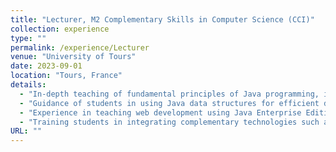 ```yaml
---
title: "Lecturer, M2 Complementary Skills in Computer Science (CCI)"
collection: experience
type: ""
permalink: /experience/Lecturer
venue: "University of Tours"
date: 2023-09-01
location: "Tours, France"
details:
  - "In-depth teaching of fundamental principles of Java programming, including the design of general algorithms and basic Java programming."
  - "Guidance of students in using Java data structures for efficient data manipulation and program performance optimization."
  - "Experience in teaching web development using Java Enterprise Edition (JEE) for creating dynamic and interactive web applications."
  - "Training students in integrating complementary technologies such as XML for data manipulation and storage."
URL: ""
---
```

